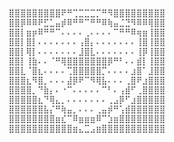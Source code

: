 ### 

⣿⣿⣿⣿⣿⣿⣿⣿⣿⠟⠛⢉⣉⣉⣉⡉⠛⠻⣿⣿⣿⣿⣿⣿⣿⣿⣿ 
⣿⣿⡿⠿⠿⠟⣋⣁⣤⡾⠿⠛⠛⠉⠛⠛⠿⢷⣤⣈⣙⠻⠿⠿⢿⣿⣿ 
⣿⣿⡇⣶⡶⠿⠛⠛⠉⠄⠄⠄⠄⢀⠄⠄⠄⠄⠉⠛⠛⠿⢶⣶⢸⣿⣿ 
⣿⣿⡇⣿⡇⠄⠄⠄⠄⠄⠄⠄⢠⣿⡄⠄⠄⠄⠄⠄⠄⠄⢸⣿⢸⣿⣿ 
⣿⣿⡇⢿⡇⠄⠄⠄⠄⠄⠄⠄⣸⣿⣇⠄⠄⠄⠄⠄⠄⠄⢸⡿⢸⣿⣿ 
⣿⣿⡇⢸⣷⠄⠄⠈⠛⢿⣿⣿⣿⣿⣿⣿⣿⡿⠛⠃⠄⠄⣾⡇⢸⣿⣿ 
⣿⣿⣇⠈⣿⣆⠄⠄⠄⠄⢉⣿⣿⣿⣿⣿⡉⠄⠄⠄⠄⣰⣿⠁⣸⣿⣿ 
⣿⣿⣿⣆⠻⣿⡀⠄⠄⠄⣼⡿⠟⠉⠻⢿⣧⠄⠄⠄⢀⣿⠟⣰⣿⣿⣿ 
⣿⣿⣿⣿⡀⠙⣷⡄⠄⠐⠉⠄⠄⠄⠄⠄⠉⠃⠄⢠⣾⠋⢀⣿⣿⣿⣿ 
⣿⣿⣿⣿⣿⣆⠙⢿⣄⡀⠄⠄⠄⠄⠄⠄⠄⢀⣠⡿⠋⣰⣿⣿⣿⣿⣿ 
⣿⣿⣿⣿⣿⣿⣧⡌⠛⢷⣤⡀⠄⠄⠄⢀⣤⡾⠛⢡⣾⣿⣿⣿⣿⣿⣿ 
⣿⣿⣿⣿⣿⣿⣿⣿⣶⣎⠉⠿⣶⣶⣶⠿⠉⣱⣶⣿⣿⣿⣿⣿⣿⣿⣿ 
⣿⣿⣿⣿⣿⣿⣿⣿⣿⣿⣿⣶⣄⣉⣠⣶⣿⣿⣿⣿⣿⣿⣿⣿⣿⣿⣿

<!--
**lucaslsf/lucaslsf** is a ✨ _special_ ✨ repository because its `README.md` (this file) appears on your GitHub profile.

Here are some ideas to get you started:

- 🔭 I’m currently working on ...
- 🌱 I’m currently learning ...
- 👯 I’m looking to collaborate on ...
- 🤔 I’m looking for help with ...
- 💬 Ask me about ...
- 📫 How to reach me: ...
- 😄 Pronouns: ...
- ⚡ Fun fact: ...
-->
